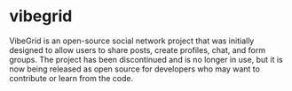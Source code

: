 # vibegrid
VibeGrid is an open-source social network project that was initially designed to allow users to share posts, create profiles, chat, and form groups. The project has been discontinued and is no longer in use, but it is now being released as open source for developers who may want to contribute or learn from the code.
